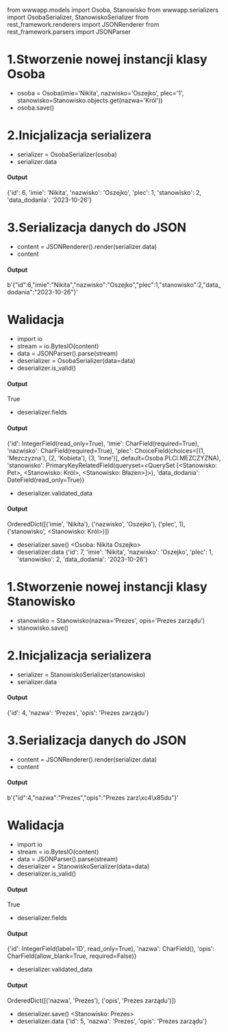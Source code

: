 from wwwapp.models import Osoba, Stanowisko
from wwwapp.serializers import OsobaSerializer, StanowiskoSerializer
from rest_framework.renderers import JSONRenderer
from rest_framework.parsers import JSONParser

# 1.Stworzenie nowej instancji klasy Osoba
- osoba = Osoba(imie='Nikita', nazwisko='Oszejko', plec='1', stanowisko=Stanowisko.objects.get(nazwa='Król'))
- osoba.save()

# 2.Inicjalizacja serializera
- serializer = OsobaSerializer(osoba)
- serializer.data
#### Output
{'id': 6, 'imie': 'Nikita', 'nazwisko': 'Oszejko', 'plec': 1, 'stanowisko': 2, 'data_dodania': '2023-10-26'}

# 3.Serializacja danych do JSON
- content = JSONRenderer().render(serializer.data)
- content
#### Output
b'{"id":6,"imie":"Nikita","nazwisko":"Oszejko","plec":1,"stanowisko":2,"data_dodania":"2023-10-26"}'

# Walidacja
- import io
- stream = io.BytesIO(content)
- data = JSONParser().parse(stream)
- deserializer = OsobaSerializer(data=data)
- deserializer.is_valid()
#### Output
True
- deserializer.fields
#### Output
{'id': IntegerField(read_only=True), 'imie': CharField(required=True), 'nazwisko': CharField(required=True), 'plec': ChoiceField(choices=[(1, 'Mezczyzna'), (2, 'Kobieta'), (3, 'Inne')], default=Osoba.PLCI.MEZCZYZNA), 'stanowisko': PrimaryKeyRelatedField(queryset=<QuerySet [<Stanowisko: Pet>, <Stanowisko: Król>, <Stanowisko: Błazen>]>), 'data_dodania': DateField(read_only=True)}
- deserializer.validated_data
#### Output
OrderedDict([('imie', 'Nikita'), ('nazwisko', 'Oszejko'), ('plec', 1), ('stanowisko', <Stanowisko: Król>)])
- deserializer.save()
<Osoba: Nikita Oszejko>
- deserializer.data
{'id': 7, 'imie': 'Nikita', 'nazwisko': 'Oszejko', 'plec': 1, 'stanowisko': 2, 'data_dodania': '2023-10-26'}

# 1.Stworzenie nowej instancji klasy Stanowisko
- stanowisko = Stanowisko(nazwa='Prezes', opis='Prezes zarządu')
- stanowisko.save()

# 2.Inicjalizacja serializera
- serializer = StanowiskoSerializer(stanowisko) 
- serializer.data
#### Output
{'id': 4, 'nazwa': 'Prezes', 'opis': 'Prezes zarządu'}

# 3.Serializacja danych do JSON
- content = JSONRenderer().render(serializer.data)
- content
#### Output
b'{"id":4,"nazwa":"Prezes","opis":"Prezes zarz\xc4\x85du"}'

# Walidacja
- import io
- stream = io.BytesIO(content)
- data = JSONParser().parse(stream)
- deserializer = StanowiskoSerializer(data=data)
- deserializer.is_valid()
#### Output
True
- deserializer.fields
#### Output
{'id': IntegerField(label='ID', read_only=True), 'nazwa': CharField(), 'opis': CharField(allow_blank=True, required=False)}
- deserializer.validated_data
#### Output
OrderedDict([('nazwa', 'Prezes'), ('opis', 'Prezes zarządu')])
- deserializer.save()
<Stanowisko: Prezes>
- deserializer.data
{'id': 5, 'nazwa': 'Prezes', 'opis': 'Prezes zarządu'}
